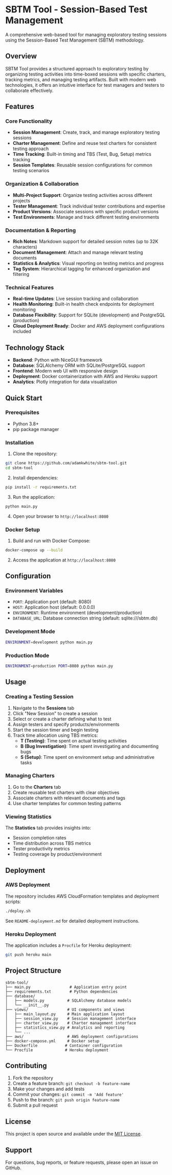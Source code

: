 # SBTM Tool - Session-Based Test Management

A comprehensive web-based tool for managing exploratory testing sessions using the Session-Based Test Management (SBTM) methodology.

## Overview

SBTM Tool provides a structured approach to exploratory testing by organizing testing activities into time-boxed sessions with specific charters, tracking metrics, and managing testing artifacts. Built with modern web technologies, it offers an intuitive interface for test managers and testers to collaborate effectively.

## Features

### Core Functionality
- **Session Management**: Create, track, and manage exploratory testing sessions
- **Charter Management**: Define and reuse test charters for consistent testing approach
- **Time Tracking**: Built-in timing and TBS (Test, Bug, Setup) metrics tracking
- **Session Templates**: Reusable session configurations for common testing scenarios

### Organization & Collaboration
- **Multi-Project Support**: Organize testing activities across different projects
- **Tester Management**: Track individual tester contributions and expertise
- **Product Versions**: Associate sessions with specific product versions
- **Test Environments**: Manage and track different testing environments

### Documentation & Reporting
- **Rich Notes**: Markdown support for detailed session notes (up to 32K characters)
- **Document Management**: Attach and manage relevant testing documents
- **Statistics & Analytics**: Visual reporting on testing metrics and progress
- **Tag System**: Hierarchical tagging for enhanced organization and filtering

### Technical Features
- **Real-time Updates**: Live session tracking and collaboration
- **Health Monitoring**: Built-in health check endpoints for deployment monitoring
- **Database Flexibility**: Support for SQLite (development) and PostgreSQL (production)
- **Cloud Deployment Ready**: Docker and AWS deployment configurations included

## Technology Stack

- **Backend**: Python with NiceGUI framework
- **Database**: SQLAlchemy ORM with SQLite/PostgreSQL support
- **Frontend**: Modern web UI with responsive design
- **Deployment**: Docker containerization with AWS and Heroku support
- **Analytics**: Plotly integration for data visualization

## Quick Start

### Prerequisites
- Python 3.8+
- pip package manager

### Installation

1. Clone the repository:
```bash
git clone https://github.com/adamkwhite/sbtm-tool.git
cd sbtm-tool
```

2. Install dependencies:
```bash
pip install -r requirements.txt
```

3. Run the application:
```bash
python main.py
```

4. Open your browser to `http://localhost:8080`

### Docker Setup

1. Build and run with Docker Compose:
```bash
docker-compose up --build
```

2. Access the application at `http://localhost:8080`

## Configuration

### Environment Variables

- `PORT`: Application port (default: 8080)
- `HOST`: Application host (default: 0.0.0.0)
- `ENVIRONMENT`: Runtime environment (development/production)
- `DATABASE_URL`: Database connection string (default: sqlite:///sbtm.db)

### Development Mode
```bash
ENVIRONMENT=development python main.py
```

### Production Mode
```bash
ENVIRONMENT=production PORT=8080 python main.py
```

## Usage

### Creating a Testing Session

1. Navigate to the **Sessions** tab
2. Click "New Session" to create a session
3. Select or create a charter defining what to test
4. Assign testers and specify products/environments
5. Start the session timer and begin testing
6. Track time allocation using TBS metrics:
   - **T (Testing)**: Time spent on actual testing activities
   - **B (Bug Investigation)**: Time spent investigating and documenting bugs
   - **S (Setup)**: Time spent on environment setup and administrative tasks

### Managing Charters

1. Go to the **Charters** tab
2. Create reusable test charters with clear objectives
3. Associate charters with relevant documents and tags
4. Use charter templates for common testing patterns

### Viewing Statistics

The **Statistics** tab provides insights into:
- Session completion rates
- Time distribution across TBS metrics
- Tester productivity metrics
- Testing coverage by product/environment

## Deployment

### AWS Deployment

The repository includes AWS CloudFormation templates and deployment scripts:

```bash
./deploy.sh
```

See `README-deployment.md` for detailed deployment instructions.

### Heroku Deployment

The application includes a `Procfile` for Heroku deployment:

```bash
git push heroku main
```

## Project Structure

```
sbtm-tool/
├── main.py                 # Application entry point
├── requirements.txt        # Python dependencies
├── database/
│   ├── models.py          # SQLAlchemy database models
│   └── __init__.py
├── views/                 # UI components and views
│   ├── main_layout.py     # Main application layout
│   ├── session_view.py    # Session management interface
│   ├── charter_view.py    # Charter management interface
│   ├── statistics_view.py # Analytics and reporting
│   └── ...
├── aws/                   # AWS deployment configurations
├── docker-compose.yml     # Docker setup
├── Dockerfile            # Container configuration
└── Procfile              # Heroku deployment
```

## Contributing

1. Fork the repository
2. Create a feature branch: `git checkout -b feature-name`
3. Make your changes and add tests
4. Commit your changes: `git commit -m 'Add feature'`
5. Push to the branch: `git push origin feature-name`
6. Submit a pull request

## License

This project is open source and available under the [MIT License](LICENSE).

## Support

For questions, bug reports, or feature requests, please open an issue on GitHub.